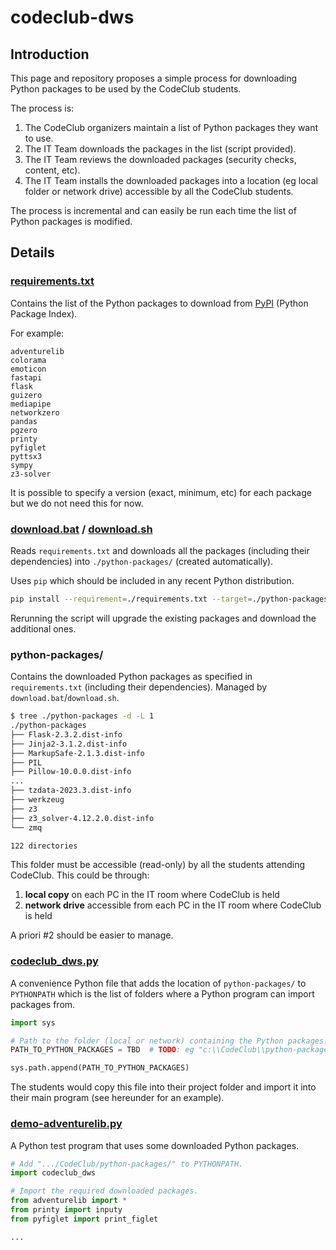 # codeclub-dws

## Introduction

This page and repository proposes a simple process for downloading Python packages to be used by the CodeClub students.

The process is:
1. The CodeClub organizers maintain a list of Python packages they want to use.
2. The IT Team downloads the packages in the list (script provided).
3. The IT Team reviews the downloaded packages (security checks, content, etc).
4. The IT Team installs the downloaded packages into a location (eg local folder or network drive) accessible by all the CodeClub students.

The process is incremental and can easily be run each time the list of Python packages is modified.

## Details

### [requirements.txt]()

Contains the list of the Python packages to download from [PyPI](https://pypi.org) (Python Package Index). 

For example:

```
adventurelib
colorama
emoticon
fastapi
flask
guizero
mediapipe
networkzero
pandas
pgzero
printy
pyfiglet
pyttsx3
sympy
z3-solver
```

It is possible to specify a version (exact, minimum, etc) for each package but we do not need this for now. 

### [download.bat]() / [download.sh]()

Reads `requirements.txt` and downloads all the packages (including their dependencies) into `./python-packages/` (created automatically). 

Uses `pip` which should be included in any recent Python distribution.

```bash
pip install --requirement=./requirements.txt --target=./python-packages --upgrade
```

Rerunning the script will upgrade the existing packages and download the additional ones.
  
### python-packages/

Contains the downloaded Python packages as specified in `requirements.txt` (including their dependencies). Managed by `download.bat`/`download.sh`.

```bash
$ tree ./python-packages -d -L 1
./python-packages
├── Flask-2.3.2.dist-info
├── Jinja2-3.1.2.dist-info
├── MarkupSafe-2.1.3.dist-info
├── PIL
├── Pillow-10.0.0.dist-info
...
├── tzdata-2023.3.dist-info
├── werkzeug
├── z3
├── z3_solver-4.12.2.0.dist-info
└── zmq

122 directories
```

This folder must be accessible (read-only) by all the students attending CodeClub. This could be through:

1. **local copy** on each PC in the IT room where CodeClub is held
2. **network drive** accessible from each PC in the IT room where CodeClub is held

A priori #2 should be easier to manage.

### [codeclub_dws.py]()

A convenience Python file that adds the location of `python-packages/` to `PYTHONPATH` which is the list of 
folders where a Python program can import packages from.

```python
import sys

# Path to the folder (local or network) containing the Python packages.
PATH_TO_PYTHON_PACKAGES = TBD  # TODO: eg "c:\\CodeClub\\python-packages" or "\\\\CodeClub\\python-packages"

sys.path.append(PATH_TO_PYTHON_PACKAGES)
```

The students would copy this file into their project folder and import it into their main program (see hereunder for an example).

### [demo-adventurelib.py]()

A Python test program that uses some downloaded Python packages. 

```python
# Add ".../CodeClub/python-packages/" to PYTHONPATH.
import codeclub_dws

# Import the required downloaded packages.
from adventurelib import *
from printy import inputy
from pyfiglet import print_figlet

...
```

